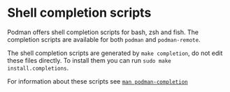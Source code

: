 # Shell completion scripts

Podman offers shell completion scripts for bash, zsh and fish. The completion scripts are available for both `podman` and `podman-remote`.

The shell completion scripts are generated by `make completion`, do not edit these files directly. To install them you can run `sudo make install.completions`.

For information about these scripts see [`man podman-completion`](../docs/source/markdown/podman-completion.1.md)
